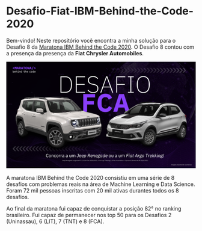 # Desafio-Fiat-IBM-Behind-the-Code-2020

Bem-vindo! Neste repositório você encontra a minha solução para o Desafio 8 da [Maratona IBM Behind the Code 2020](https://maratona.dev/pt). O Desafio 8 contou com a presença da
presença da **Fiat Chrysler Automobiles**.

 ![alt text](https://github.com/ChristianCFranca/Desafio-Fiat-IBM-Behind-the-Code-2020/blob/main/git-images/carros.png?raw=true)
 
 A maratona IBM Behind the Code 2020 consistiu em uma série de 8 desafios com problemas reais na área de Machine Learning e Data Science. Foram 72 mil pessoas inscritas com 20 mil ativas durantes todos os 8 desafios.
 
 Ao final da maratona fui capaz de conquistar a posição 82° no ranking brasileiro. Fui capaz de permanecer nos top 50 para os Desafios 2 (Uninassau), 6 (LIT), 7 (TNT) e 8 (FCA).

